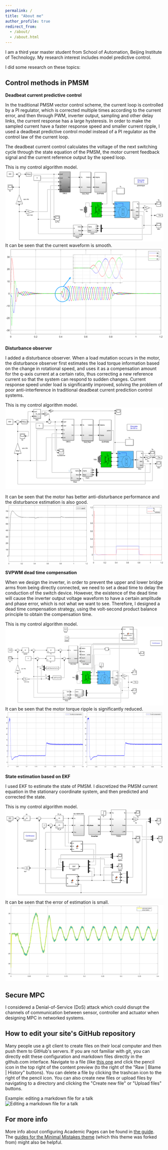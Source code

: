```yaml
---
permalink: /
title: "About me"
author_profile: true
redirect_from: 
  - /about/
  - /about.html
---
```


<!-- This is the front page of a website that is powered by the [Academic Pages template](https://github.com/academicpages/academicpages.github.io) and hosted on GitHub pages. [GitHub pages](https://pages.github.com) is a free service in which websites are built and hosted from code and data stored in a GitHub repository, automatically updating when a new commit is made to the respository. This template was forked from the [Minimal Mistakes Jekyll Theme](https://mmistakes.github.io/minimal-mistakes/) created by Michael Rose, and then extended to support the kinds of content that academics have: publications, talks, teaching, a portfolio, blog posts, and a dynamically-generated CV. You can fork [this repository](https://github.com/academicpages/academicpages.github.io) right now, modify the configuration and markdown files, add your own PDFs and other content, and have your own site for free, with no ads! An older version of this template powers my own personal website at [stuartgeiger.com](http://stuartgeiger.com), which uses [this Github repository](https://github.com/staeiou/staeiou.github.io).

A data-driven personal website
======
Like many other Jekyll-based GitHub Pages templates, Academic Pages makes you separate the website's content from its form. The content & metadata of your website are in structured markdown files, while various other files constitute the theme, specifying how to transform that content & metadata into HTML pages. You keep these various markdown (.md), YAML (.yml), HTML, and CSS files in a public GitHub repository. Each time you commit and push an update to the repository, the [GitHub pages](https://pages.github.com/) service creates static HTML pages based on these files, which are hosted on GitHub's servers free of charge.

Many of the features of dynamic content management systems (like Wordpress) can be achieved in this fashion, using a fraction of the computational resources and with far less vulnerability to hacking and DDoSing. You can also modify the theme to your heart's content without touching the content of your site. If you get to a point where you've broken something in Jekyll/HTML/CSS beyond repair, your markdown files describing your talks, publications, etc. are safe. You can rollback the changes or even delete the repository and start over -- just be sure to save the markdown files! Finally, you can also write scripts that process the structured data on the site, such as [this one](https://github.com/academicpages/academicpages.github.io/blob/master/talkmap.ipynb) that analyzes metadata in pages about talks to display [a map of every location you've given a talk](https://academicpages.github.io/talkmap.html).

Getting started
======
1. Register a GitHub account if you don't have one and confirm your e-mail (required!)
1. Fork [this repository](https://github.com/academicpages/academicpages.github.io) by clicking the "fork" button in the top right.
1. Go to the repository's settings (rightmost item in the tabs that start with "Code", should be below "Unwatch"). Rename the repository "[your GitHub username].github.io", which will also be your website's URL.
1. Set site-wide configuration and create content & metadata (see below -- also see [this set of diffs](http://archive.is/3TPas) showing what files were changed to set up [an example site](https://getorg-testacct.github.io) for a user with the username "getorg-testacct")
1. Upload any files (like PDFs, .zip files, etc.) to the files/ directory. They will appear at https://[your GitHub username].github.io/files/example.pdf.
1. Check status by going to the repository settings, in the "GitHub pages" section

The main configuration file for the site is in the base directory in [_config.yml](https://github.com/academicpages/academicpages.github.io/blob/master/_config.yml), which defines the content in the sidebars and other site-wide features. You will need to replace the default variables with ones about yourself and your site's github repository. The configuration file for the top menu is in [_data/navigation.yml](https://github.com/academicpages/academicpages.github.io/blob/master/_data/navigation.yml). For example, if you don't have a portfolio or blog posts, you can remove those items from that navigation.yml file to remove them from the header.

Create content & metadata
------
For site content, there is one markdown file for each type of content, which are stored in directories like _publications, _talks, _posts, _teaching, or _pages. For example, each talk is a markdown file in the [_talks directory](https://github.com/academicpages/academicpages.github.io/tree/master/_talks). At the top of each markdown file is structured data in YAML about the talk, which the theme will parse to do lots of cool stuff. The same structured data about a talk is used to generate the list of talks on the [Talks page](https://academicpages.github.io/talks), each [individual page](https://academicpages.github.io/talks/2012-03-01-talk-1) for specific talks, the talks section for the [CV page](https://academicpages.github.io/cv), and the [map of places you've given a talk](https://academicpages.github.io/talkmap.html) (if you run this [python file](https://github.com/academicpages/academicpages.github.io/blob/master/talkmap.py) or [Jupyter notebook](https://github.com/academicpages/academicpages.github.io/blob/master/talkmap.ipynb), which creates the HTML for the map based on the contents of the _talks directory). -->

I am a third year master student from School of Automation, Beijing Institute of Technology. My research interest includes model predictive control.

I did some research on these topics:

Control methods in PMSM
------
**Deadbeat current predictive control**

In the traditional PMSM vector control scheme, the current loop is controlled by a PI regulator, which is corrected multiple times according to the current error, and then through PWM, inverter output, sampling and other delay links, the current response has a large hysteresis. In order to make the sampled current have a faster response speed and smaller current ripple, I used a deadbeat predictive control model instead of a PI regulator as the control law of the current loop.

The deadbeat current control calculates the voltage of the next switching cycle through the state equation of the PMSM, the motor current feedback signal and the current reference output by the speed loop.

<!-- I used $\ i(k+2) = Ai(k+1)+Bu(k+1)+D(k+1) = i^*(k) \$.

Then I could get $\ u(k+1) = B^{-1}(i^*(k)-A(Ai(k)+Bu(k)+D(k))-D(k+1)) \$. -->

This is my control algorithm model.
![](/images/Deadbeat1.png)
It can be seen that the current waveform is smooth.
![](/images/Deadbeat2.png)

**Disturbance observer**

I added a disturbance observer. When a load mutation occurs in the motor, the disturbance observer first estimates the load torque information based on the change in rotational speed, and uses it as a compensation amount for the q-axis current at a certain ratio, thus correcting a new reference current so that the system can respond to sudden changes. Current response speed under load is significantly improved, solving the problem of poor anti-interference in traditional deadbeat current prediction control systems.

This is my control algorithm model.
![](/images/DO1.png)
<!-- Disturbance observer structure diagram is here.
![](/images/DO2.png) -->
It can be seen that the motor has better anti-disturbance performance and the disturbance estimation is also good.
![](/images/DO3.png)

**SVPWM dead time compensation**

When we design the inverter, in order to prevent the upper and lower bridge arms from being directly connected, we need to set a dead time to delay the conduction of the switch device. However, the existence of the dead time will cause the inverter output voltage waveform to have a certain amplitude and phase error, which is not what we want to see. Therefore, I designed a dead time compensation strategy, using the volt-second product balance principle to obtain the compensation time.

This is my control algorithm model.
![](/images/SVPWM1.png)
It can be seen that the motor torque ripple is significantly reduced.
![](/images/SVPWM2.png)

**State estimation based on EKF**

I used EKF to estimate the state of PMSM. I discretized the PMSM current equation in the stationary coordinate system, and then predicted and corrected the state.

This is my control algorithm model.
![](/images/EKF1.png)
It can be seen that the error of estimation is small.
![](/images/EKF2.png)

Secure MPC
------
I considered a Denial-of-Service (DoS) attack which could disrupt the channels of communication between sensor, controller and actuator when designing MPC in networked systems.



How to edit your site's GitHub repository
------
Many people use a git client to create files on their local computer and then push them to GitHub's servers. If you are not familiar with git, you can directly edit these configuration and markdown files directly in the github.com interface. Navigate to a file (like [this one](https://github.com/academicpages/academicpages.github.io/blob/master/_talks/2012-03-01-talk-1.md) and click the pencil icon in the top right of the content preview (to the right of the "Raw | Blame | History" buttons). You can delete a file by clicking the trashcan icon to the right of the pencil icon. You can also create new files or upload files by navigating to a directory and clicking the "Create new file" or "Upload files" buttons. 

Example: editing a markdown file for a talk
![Editing a markdown file for a talk](/images/editing-talk.png)

For more info
------
More info about configuring Academic Pages can be found in [the guide](https://academicpages.github.io/markdown/). The [guides for the Minimal Mistakes theme](https://mmistakes.github.io/minimal-mistakes/docs/configuration/) (which this theme was forked from) might also be helpful.
